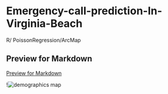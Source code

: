 # Emergency-call-prediction-In-Virginia-Beach
R/ PoissonRegression/ArcMap

## Preview for Markdown
[Preview for Markdown](http://htmlpreview.github.io/?https://github.com/fangnandu/Emergency-call-prediction-In-Virginia-Beach/blob/master/r-markdownforemergencycalls.html)

!![demographics map]('https://github.com/fangnandu/Emergency-call-prediction-In-Virginia-Beach/blob/master/r-markdownforemergencycalls.html')
